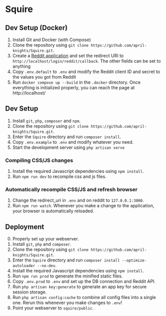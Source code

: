# Squire

## Dev Setup (Docker)
1. Install Git and Docker (with Compose)
2. Clone the repository using `git clone https://github.com/april-knights/Squire.git`.
3. Create a [Reddit application](https://www.reddit.com/prefs/apps/) and set the redirect URI to `http://localhost/login/reddit/callback`.
The other fields can be set to anything
4. Copy `.env.default` to `.env` and modify the Reddit client ID and secret to the values you got from Reddit
5. Run `docker compose up --build` in the `.docker` directory. Once everything is initialized properly, you can reach the page at http://localhost/

## Dev Setup
1. Install `git`, `php`, `composer` and `npm`.
2. Clone the repository using `git clone https://github.com/april-knights/Squire.git`.
3. Enter the `Squire` directory and run `composer install`.
4. Copy `.env.example` to `.env` and modify whatever you need.
5. Start the development server using `php artisan serve`

### Compiling CSS/JS changes
1. Install the required Javascript dependencies using `npm install`.
2. Run `npm run dev` to recompile css and js files.

### Automatically recompile CSS/JS and refresh browser
1. Change the redirect_uri in `.env` and on reddit to `127.0.0.1:3000`.
2. Run `npm run watch`. Whenever you make a change to the application, your browser is automatically reloaded.


## Deployment
0. Properly set up your webserver.
1. Install `git`, `php` and `composer`.
2. Clone the repository using `git clone https://github.com/april-knights/Squire.git`.
3. Enter the `Squire` directory and run `composer install --optimize-autoloader --no-dev`.
4. Install the required Javascript dependencies using `npm install`.
5. Run `npm run prod` to generate the minified static files.
6. Copy `.env.prod` to `.env` and set up the DB connection and Reddit API.
7. Run `php artisan key:generate` to generate an app key for secure session storage.
8. Run `php artisan config:cache` to combine all config files into a single one. Rerun this whenever you make changes to `.env`!
9. Point your webserver to `squire/public`.
